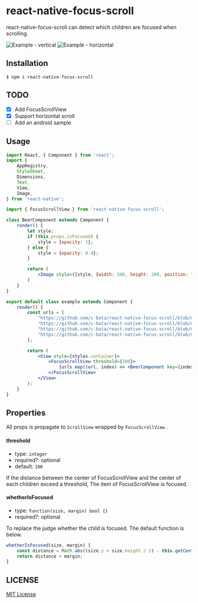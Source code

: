 # react-native-focus-scroll

react-native-focus-scroll can detect which children are focused when scrolling.

![Example - vertical](https://github.com/c-bata/react-native-focus-scroll/raw/master/example/anim.gif)
![Example - horizontal](https://github.com/c-bata/react-native-focus-scroll/raw/master/example/anim-horizontal.gif)

## Installation

```console
$ npm i react-native-focus-scroll
```

## TODO

- [x] Add FocusScrollView
- [x] Support horizontal scroll
- [ ] Add an android sample

## Usage

```jsx
import React, { Component } from 'react';
import {
    AppRegistry,
    StyleSheet,
    Dimensions,
    Text,
    View,
    Image,
} from 'react-native';

import { FocusScrollView } from 'react-native-focus-scroll';

class BeerComponent extends Component {
    render() {
        let style;
        if (this.props.isFocused) {
            style = {opacity: 1};
        } else {
            style = {opacity: 0.4};
        }

        return (
            <Image style={[style, {width: 200, height: 200, position: "absolute"}]} source={{uri: this.props.url}} />
        )
    }
}

export default class example extends Component {
    render() {
        const urls = [
            "https://github.com/c-bata/react-native-focus-scroll/blob/master/example/assets/paulaner.jpg?raw=true",
            "https://github.com/c-bata/react-native-focus-scroll/blob/master/example/assets/kilkenny.jpg?raw=true",
            "https://github.com/c-bata/react-native-focus-scroll/blob/master/example/assets/guiness.jpg?raw=true",
            "https://github.com/c-bata/react-native-focus-scroll/blob/master/example/assets/rokko-yamatanoorochi-ipa.jpg?raw=true",
        ];

        return (
            <View style={styles.container}>
                <FocusScrollView threshold={100}>
                    {urls.map((url, index) => <BeerComponent key={index} imageUrl={url} />)}
                </FocusScrollView>
            </View>
        );
    }
}
```

## Properties

All props is propagate to `ScrollView` wrapped by `FocusScrollView` .


#### threshold

- type: `integer`
- required?: optional
- default: `100`

If the distance between the center of FocusScrollView and the center of each children exceed a threshold,
The item of FocusScrollView is focused.

#### whetherIsFocused

- type: `function(size, margin) bool {}`
- required?: optional

To replace the judge whether the child is focused.
The default function is below.

```jsx
whetherIsFocused(size, margin) {
    const distance = Math.abs((size.y + size.height / 2) - this.getCenterY());
    return distance < margin;
}
```


## LICENSE

[MIT License](https://github.com/c-bata/react-native-focus-scroll/raw/master/LICENSE)
